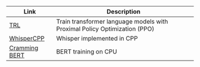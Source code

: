 | Link      | Description |
| ----------- | ----------- |
| [TRL](https://github.com/lvwerra/trl)      | Train transformer language models with Proximal Policy Optimization (PPO) |
| [WhisperCPP](https://github.com/ggerganov/whisper.cpp)   | Whisper implemented in CPP        |
| [Cramming BERT](https://github.com/jonasgeiping/cramming) | BERT training on CPU |

